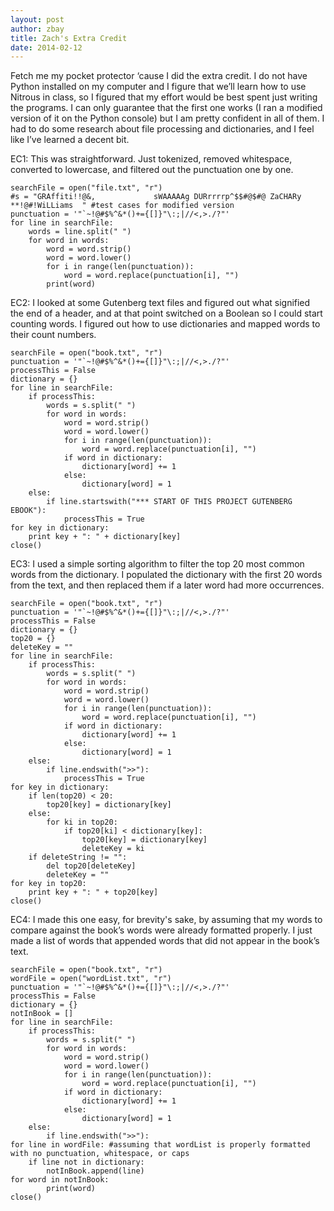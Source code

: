 ```yaml
---
layout: post
author: zbay
title: Zach's Extra Credit
date: 2014-02-12
---
```


Fetch me my pocket protector ‘cause I did the extra credit. I do not have Python installed on my computer and I figure that we’ll learn how to use Nitrous in class, so I figured that my effort would be best spent just writing the programs. I can only guarantee that the first one works (I ran a modified version of it on the Python console) but I am pretty confident in all of them. I had to do some research about file processing and dictionaries, and I feel like I’ve learned a decent bit.

EC1: This was straightforward. Just tokenized, removed whitespace, converted to lowercase, and filtered out the punctuation one by one.

```
searchFile = open("file.txt", "r")
#s = "GRAffiti!!@&, 			sWAAAAAg DURrrrrp^$$#@$#@ ZaCHARy 		**!@#!WiLLiams	" #test cases for modified version
punctuation = '"`~!@#$%^&*()+={[]}"\:;|//<,>./?"'
for line in searchFile:
	words = line.split(" ")
	for word in words:
    	word = word.strip()
    	word = word.lower()
    	for i in range(len(punctuation)):
    		word = word.replace(punctuation[i], "")	
    	print(word)
```

EC2: I looked at some Gutenberg text files and figured out what signified the end of a header, and at that point switched on a Boolean so I could start counting words. I figured out how to use dictionaries and mapped words to their count numbers.

```
searchFile = open("book.txt", "r")
punctuation = '"`~!@#$%^&*()+={[]}"\:;|//<,>./?"'
processThis = False
dictionary = {}
for line in searchFile:
	if processThis:
		words = s.split(" ")
		for word in words:
			word = word.strip()
			word = word.lower()
			for i in range(len(punctuation)):
				word = word.replace(punctuation[i], "")
			if word in dictionary:
				dictionary[word] += 1
			else:
				dictionary[word] = 1
	else:
		if line.startswith("*** START OF THIS PROJECT GUTENBERG EBOOK"):
			processThis = True
for key in dictionary:
	print key + ": " + dictionary[key]
close()
```

EC3: I used a simple sorting algorithm to filter the top 20 most common words from the dictionary. I populated the dictionary with the first 20 words from the text, and then replaced them if a later word had more occurrences.

```
searchFile = open("book.txt", "r")
punctuation = '"`~!@#$%^&*()+={[]}"\:;|//<,>./?"'
processThis = False
dictionary = {}
top20 = {}
deleteKey = ""
for line in searchFile:
	if processThis:
		words = s.split(" ")
		for word in words:
			word = word.strip()
			word = word.lower()
			for i in range(len(punctuation)):
				word = word.replace(punctuation[i], "")
			if word in dictionary:
				dictionary[word] += 1
			else:
				dictionary[word] = 1
	else:
		if line.endswith(">>"):
			processThis = True
for key in dictionary:
	if len(top20) < 20:
		top20[key] = dictionary[key]
	else:
		for ki in top20:
			if top20[ki] < dictionary[key]:
				top20[key] = dictionary[key]
				deleteKey = ki 
	if deleteString != "":
		del top20[deleteKey]
		deleteKey = ""
for key in top20:
	print key + ": " + top20[key]
close()
```

EC4: I made this one easy, for brevity's sake, by assuming that my words to compare against the book’s words were already formatted properly. I just made a list of words that appended words that did not appear in the book’s text.

```
searchFile = open("book.txt", "r")
wordFile = open("wordList.txt", "r")
punctuation = '"`~!@#$%^&*()+={[]}"\:;|//<,>./?"'
processThis = False
dictionary = {}
notInBook = []
for line in searchFile:
	if processThis:
		words = s.split(" ")
		for word in words:
			word = word.strip()
			word = word.lower()
			for i in range(len(punctuation)):
				word = word.replace(punctuation[i], "")
			if word in dictionary:
				dictionary[word] += 1
			else:
				dictionary[word] = 1
	else:
		if line.endswith(">>"):
for line in wordFile: #assuming that wordList is properly formatted with no punctuation, whitespace, or caps
	if line not in dictionary:
		notInBook.append(line)
for word in notInBook:
		print(word)
close()
```
